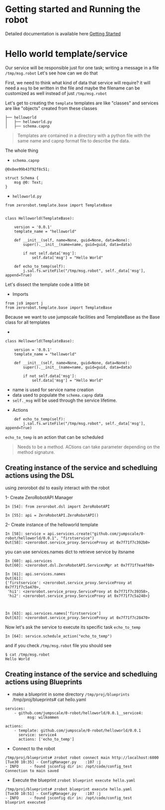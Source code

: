 # Getting started and Running the robot

Detailed documentation is available here [Getting Started](getting_started.md)



# Hello world template/service

Our service will be responsible just for one task; writing a message in a file `/tmp/msg.robot`
Let's see how can we do that

First, we need to think what kind of data that service will require? it will need a `msg` to be written in the file and maybe the filename can be customized as well instead of just `/tmp/msg.robot`

Let's get to creating the `template` templates are like "classes" and services are like "objects" created from these classes

```
├── helloworld
│   ├── helloworld.py
│   ├── schema.capnp
```
> Templates are contained in a directory with a python file with the same name and capnp format file to describe the data.


The whole thing
- `schema.capnp`
```
@0x8ee99b43f92f8c51;

struct Schema {
    msg @0: Text;
}
```
> 

- `helloworld.py`
```
from zerorobot.template.base import TemplateBase


class Helloworld(TemplateBase):

    version = '0.0.1'
    template_name = "helloworld"

    def __init__(self, name=None, guid=None, data=None):
        super().__init__(name=name, guid=guid, data=data)

        if not self.data['msg']:
            self.data['msg'] = "Hello World"

    def echo_to_temp(self):
        j.sal.fs.writeFile("/tmp/msg.robot", self._data['msg'], append=True)
```

Let's dissect the template code a little bit

* Imports
```
from js9 import j
from zerorobot.template.base import TemplateBase
```
Because we want to use jumpscale facilities and TemplateBase as the Base class for all templates

* 
``` Template class
class Helloworld(TemplateBase):

    version = '0.0.1'
    template_name = "helloworld"

    def __init__(self, name=None, guid=None, data=None):
        super().__init__(name=name, guid=guid, data=data)

        if not self.data['msg']:
            self.data['msg'] = "Hello World"

``` 
- name is used for service name creation
- data used to populate the `schema.capnp` data
- `self._msg` will be used through the service lifetime.


* Actions
```
    def echo_to_temp(self):
        j.sal.fs.writeFile("/tmp/msg.robot", self._data['msg'], append=True)
```
`echo_to_temp` is an action that can be scheduled
> Needs to be a method.
> ACtions can take parameter depending on the method signature.


## Creating instance of the service and schedluing actions using the DSL
using zerorobot dsl to easily interact with the robot

1- Create ZeroRobotAPI Manager
```
In [54]: from zerorobot.dsl import ZeroRobotAPI

In [55]: api = ZeroRobotAPI.ZeroRobotAPI()
```
2- Create instance of the helloworld template
```
In [58]: service = api.services.create("github.com/jumpscale/0-robot/helloworld/0.0.1", "firstservice")
Out[58]: <zerorobot.service_proxy.ServiceProxy at 0x7f71f7c392b0>

```

you can use services.names dict to retrieve service by itsname
```
In [60]: api.services
Out[60]: <zerorobot.dsl.ZeroRobotAPI.ServicesMgr at 0x7f71f7ea4f60>

In [61]: api.services.names
Out[61]: 
{'firstservice': <zerorobot.service_proxy.ServiceProxy at 0x7f71f7c5a470>,
 'hi1': <zerorobot.service_proxy.ServiceProxy at 0x7f71f7c39358>,
 'hi2': <zerorobot.service_proxy.ServiceProxy at 0x7f71f7c5a240>}



In [63]: api.services.names['firstservice']
Out[63]: <zerorobot.service_proxy.ServiceProxy at 0x7f71f7c28470>
```

Now let's ask the service to execute its specific task `echo_to_temp`
```
In [64]: service.schedule_action("echo_to_temp")

```

and if you check `/tmp/msg.robot` file you should see
```
$ cat /tmp/msg.robot
Hello World
```



## Creating instance of the service and schedluing actions using Blueprints 
* make a blueprint in some directory  `/tmp/proj/blueprints`
/tmp/proj/blueprints# cat hello.yaml 
```
services:
    - github.com/jumpscale/0-robot/helloworld/0.0.1__service4:
          msg: wilkommen

actions:
    - template: github.com/jumpscale/0-robot/helloworld/0.0.1
      service: service4
      actions: ['echo_to_temp']

```

* Connect to the robot
```
/tmp/proj/blueprints# zrobot robot connect main http://localhost:6000
[Tue30 10:35] - ConfigManager.py    :107 :j                              - INFO     - found jsconfig dir in: /opt/code/config_test
Connection to main saved

```

* Execute the blueprint
`zrobot blueprint execute hello.yaml`

```
/tmp/proj/blueprints# zrobot blueprint execute hello.yaml 
[Tue30 10:51] - ConfigManager.py    :107 :j                              - INFO     - found jsconfig dir in: /opt/code/config_test
blueprint executed

```